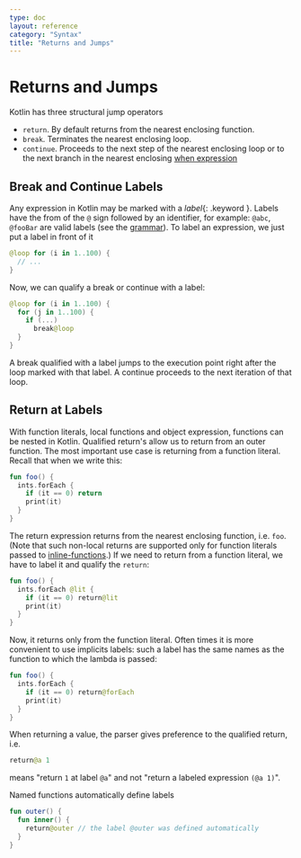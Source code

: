 ```yaml
---
type: doc
layout: reference
category: "Syntax"
title: "Returns and Jumps"
---
```


# Returns and Jumps

Kotlin has three structural jump operators

* `return`. By default returns from the nearest enclosing function.
* `break`. Terminates the nearest enclosing loop.
* `continue`. Proceeds to the next step of the nearest enclosing loop or to the next branch in the nearest enclosing [when expression](control-flow.html#when-expression)

## Break and Continue Labels

Any expression in Kotlin may be marked with a *label*{: .keyword }.
Labels have the from of the `@` sign followed by an identifier, for example: `@abc`, `@fooBar` are valid labels (see the [grammar](grammar.html#label)).
To label an expression, we just put a label in front of it

``` kotlin
@loop for (i in 1..100) {
  // ...
}
```

Now, we can qualify a break or continue with a label:

``` kotlin
@loop for (i in 1..100) {
  for (j in 1..100) {
    if (...)
      break@loop
  }
}
```

A break qualified with a label jumps to the execution point right after the loop marked with that label. A continue proceeds to the next iteration of that loop.


## Return at Labels

With function literals, local functions and object expression, functions can be nested in Kotlin. 
Qualified return's allow us to return from an outer function. 
The most important use case is returning from a function literal. Recall that when we write this:

``` kotlin
fun foo() {
  ints.forEach {
    if (it == 0) return
    print(it)
  }
}
```

The return expression returns from the nearest enclosing function, i.e. `foo`. 
(Note that such non-local returns are supported only for function literals passed to [inline-functions](lambdas.html#inline-functions).) 
If we need to return from a function literal, we have to label it and qualify the `return`:

``` kotlin
fun foo() {
  ints.forEach @lit {
    if (it == 0) return@lit
    print(it)
  }
}
```

Now, it returns only from the function literal. Often times it is more convenient to use implicits labels: 
such a label has the same names as the function to which the lambda is passed:  

``` kotlin
fun foo() {
  ints.forEach {
    if (it == 0) return@forEach
    print(it)
  }
}
```

When returning a value, the parser gives preference to the qualified return, i.e.

``` kotlin
return@a 1
```

means "return `1` at label `@a`" and not "return a labeled expression `(@a 1)`".

Named functions automatically define labels

``` kotlin
fun outer() {
  fun inner() {
    return@outer // the label @outer was defined automatically
  }
}                                                                             
```